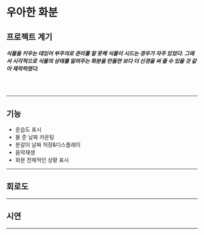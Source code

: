 # 우아한 화분


## 프로젝트 계기

<h5> 식물을 키우는 데있어 부주의로 관리를 잘 못해 식물이 시드는 경우가 자주 있었다. 그래서 시각적으로 식물의 상태를 알려주는 화분을 만들면 보다 더 신경을 써 줄 수 있을 것 같아 제작하였다.

<br><br>

---
## 기능

* 온습도 표시
* 물 준 날짜 카운팅
* 분갈이 날짜 저장&디스플레이
* 음악재생
* 화분 전체적인 상황 표시
---

## 회로도
---

## 시연
---